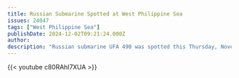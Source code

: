 ```yaml
---
title: Russian Submarine Spotted at West Philippine Sea
issues: 24047
tags: ["West Philippine Sea"]
publishDate: 2024-12-02T09:21:24.000Z
author: 
description: "Russian submarine UFA 490 was spotted this Thursday, November 28, passing through Cape Calavite, Occidental Mindoro. The Philippine Navy was able to contact them regarding the details of their crew, and they reportedly stated that they were just passing through."
---
```


{{< youtube c80RAhI7XUA >}}